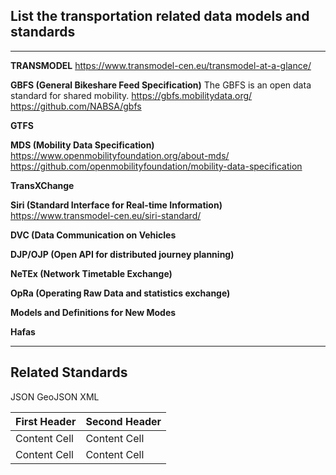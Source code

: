 ## List the transportation related data models and standards
---- ---- ---- ---- ----
**TRANSMODEL** 
https://www.transmodel-cen.eu/transmodel-at-a-glance/

**GBFS (General Bikeshare Feed Specification)**
The GBFS is an open data standard for shared mobility.
https://gbfs.mobilitydata.org/
https://github.com/NABSA/gbfs

**GTFS**

**MDS (Mobility Data Specification)**
https://www.openmobilityfoundation.org/about-mds/
https://github.com/openmobilityfoundation/mobility-data-specification

**TransXChange**

**Siri (Standard Interface for Real-time Information)**
https://www.transmodel-cen.eu/siri-standard/

**DVC (Data Communication on Vehicles**

**DJP/OJP (Open API for distributed journey planning)**

**NeTEx (Network Timetable Exchange)**

**OpRa (Operating Raw Data and statistics exchange)**

**Models and Definitions for New Modes**

**Hafas**

---- ---- ---- ---- ----
## Related Standards
JSON
GeoJSON 
XML



| First Header  | Second Header |
| ------------- | ------------- |
| Content Cell  | Content Cell  |
| Content Cell  | Content Cell  |
